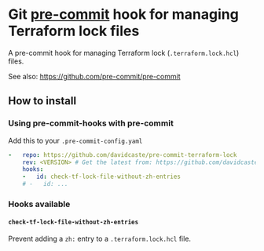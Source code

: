 # Git [pre-commit](http://pre-commit.com/) hook for managing Terraform lock files

A pre-commit hook for managing Terraform lock (`.terraform.lock.hcl`) files.

See also: https://github.com/pre-commit/pre-commit

## How to install

### Using pre-commit-hooks with pre-commit

Add this to your `.pre-commit-config.yaml`

```yaml
-   repo: https://github.com/davidcaste/pre-commit-terraform-lock
    rev: <VERSION> # Get the latest from: https://github.com/davidcaste/pre-commit-terraform-lock/releases
    hooks:
    -   id: check-tf-lock-file-without-zh-entries
    # -   id: ...
```

### Hooks available

#### `check-tf-lock-file-without-zh-entries`
Prevent adding a `zh:` entry to a `.terraform.lock.hcl` file.
